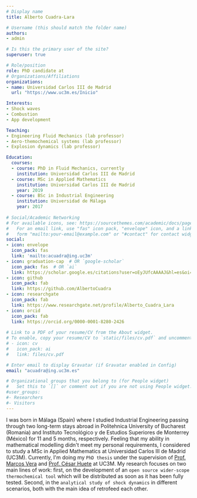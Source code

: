 ```yaml
---
# Display name
title: Alberto Cuadra-Lara

# Username (this should match the folder name)
authors:
- admin

# Is this the primary user of the site?
superuser: true

# Role/position
role: PhD candidate at
# Organizations/Affiliations
organizations:
- name: Universidad Carlos III de Madrid
  url: "https://www.uc3m.es/Inicio"

Interests:
- Shock waves
- Combustion
- App development

Teaching:
- Engineering Fluid Mechanics (lab professor)
- Aero-themochemical systems (lab professor)
- Explosion dynamics (lab professor)

Education:
  courses:
  - course: PhD in Fluid Mechanics, currently
    institution: Universidad Carlos III de Madrid
  - course: MSc in Applied Mathematics
    institution: Universidad Carlos III de Madrid
    year: 2019
  - course: BSc in Industrial Engineering
    institution: Universidad de Málaga
    year: 2017
    
# Social/Academic Networking
# For available icons, see: https://sourcethemes.com/academic/docs/page-builder/#icons
#   For an email link, use "fas" icon pack, "envelope" icon, and a link in the
#   form "mailto:your-email@example.com" or "#contact" for contact widget.  
social:
- icon: envelope
  icon_pack: fas
  link: 'mailto:acuadra@ing.uc3m'
- icon: graduation-cap  # OR `google-scholar`
  icon_pack: fas  # OR `ai`
  link: https://scholar.google.es/citations?user=oEyJUfcAAAAJ&hl=es&oi=ao
- icon: github
  icon_pack: fab
  link: https://github.com/AlbertoCuadra
- icon: researchgate
  icon_pack: fab
  link: https://www.researchgate.net/profile/Alberto_Cuadra_Lara
- icon: orcid
  icon_pack: fab
  link: https://orcid.org/0000-0001-8280-2426
  
# Link to a PDF of your resume/CV from the About widget.
# To enable, copy your resume/CV to `static/files/cv.pdf` and uncomment the lines below.
# - icon: cv
#   icon_pack: ai
#   link: files/cv.pdf

# Enter email to display Gravatar (if Gravatar enabled in Config)
email: "acuadra@ing.uc3m.es"

# Organizational groups that you belong to (for People widget)
#   Set this to `[]` or comment out if you are not using People widget.
#user_groups:
#- Researchers
#- Visitors
---
```


I was born in Málaga (Spain) where I studied Industrial Engineering passing through two long-term stays abroad in Politehnica University of Bucharest (Romania) and Instituto Tecnológico y de Estudios Superiores de Monterrey (México) for 11 and 5 months, respectively. Feeling that my ability in mathematical modelling didn't meet my personal requirements, I considered to study a MSc in Applied Mathematics at Universidad Carlos III de Madrid (UC3M). Currently, I'm doing my `PhD thesis` under the supervision of [Prof. Marcos Vera](http://fluidosuc3m.es/people/mvcoello/) and [Prof. César Huete](http://fluidosuc3m.es/people/chuete/) at UC3M. My research focuses on two main lines of work: first, on the development of an `open source wider-scope thermochemical tool` which will be distributed as soon as it has been fully tested. Second, in the `analytical study of shock dynamics` in different scenarios, both with the main idea of retrofeed each other.
